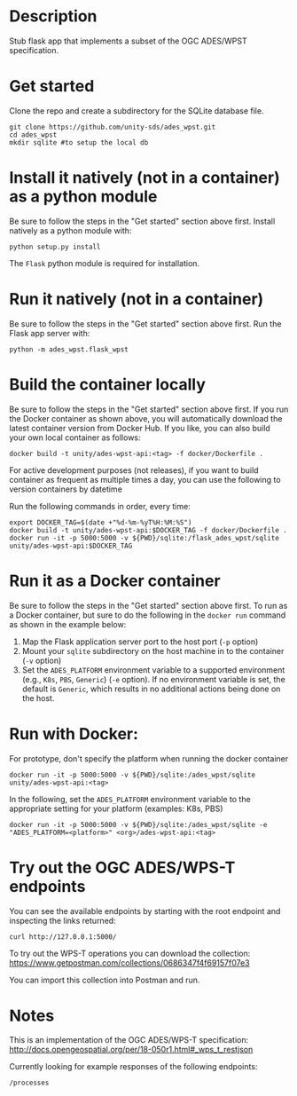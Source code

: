 # Description
Stub flask app that implements a subset of the OGC ADES/WPST specification.

# Get started
Clone the repo and create a subdirectory for the SQLite database file.

    git clone https://github.com/unity-sds/ades_wpst.git
    cd ades_wpst
    mkdir sqlite #to setup the local db

# Install it natively (not in a container) as a python module
Be sure to follow the steps in the "Get started" section above first.  Install
natively as a python module with:

    python setup.py install

The `Flask` python module is required for installation.

# Run it natively (not in a container)
Be sure to follow the steps in the "Get started" section above first.
Run the Flask app server with:

    python -m ades_wpst.flask_wpst


# Build the container locally
Be sure to follow the steps in the "Get started" section above first.
If you run the Docker container as shown above, you will automatically download
the latest container version from Docker Hub.  If you like, you can also build
your own local container as follows:

    docker build -t unity/ades-wpst-api:<tag> -f docker/Dockerfile .
   
For active development purposes (not releases), if you want to build container as frequent as multiple times a day, you can use the following to version containers by datetime

Run the following commands in order, every time:

    export DOCKER_TAG=$(date +"%d-%m-%yT%H:%M:%S")
    docker build -t unity/ades-wpst-api:$DOCKER_TAG -f docker/Dockerfile .
    docker run -it -p 5000:5000 -v ${PWD}/sqlite:/flask_ades_wpst/sqlite unity/ades-wpst-api:$DOCKER_TAG

# Run it as a Docker container
Be sure to follow the steps in the "Get started" section above first.
To run as a Docker container, but sure to do the following in the `docker run`
command as shown in the example below:

1. Map the Flask application server port to the host port (`-p` option)
1. Mount your `sqlite` subdirectory on the host machine in to the container
(`-v` option)
1. Set the `ADES_PLATFORM` environment variable to a supported environment
(e.g., `K8s`, `PBS`, `Generic`) (`-e` option).  If no environment variable
is set, the default is `Generic`, which results in no additional actions
being done on the host.

# Run with Docker: 
For prototype, don't specify the platform when running the docker container

    docker run -it -p 5000:5000 -v ${PWD}/sqlite:/ades_wpst/sqlite unity/ades-wpst-api:<tag>


In the following, set the `ADES_PLATFORM` environment variable to the
appropriate setting for your platform (examples: K8s, PBS)

    docker run -it -p 5000:5000 -v ${PWD}/sqlite:/ades_wpst/sqlite -e "ADES_PLATFORM=<platform>" <org>/ades-wpst-api:<tag>

# Try out the OGC ADES/WPS-T endpoints
You can see the available endpoints by starting with the root endpoint and inspecting the links returned:

    curl http://127.0.0.1:5000/
    
To try out the WPS-T operations you can download the collection: https://www.getpostman.com/collections/0686347f4f69157f07e3

You can import this collection into Postman and run.

# Notes
This is an implementation of the OGC ADES/WPS-T specification:
http://docs.opengeospatial.org/per/18-050r1.html#_wps_t_restjson

Currently looking for example responses of the following endpoints:

    /processes


